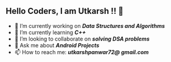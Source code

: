 ## Hello Coders, I am Utkarsh !! 👋



- 🔭 I’m currently working on ***Data Structures and Algorithms***
- 🌱 I’m currently learning ***C++***
- 👯 I’m looking to collaborate on ***solving DSA problems***
- 💬 Ask me about ***Android Projects***
- 📫 How to reach me: ***utkarshpanwar72@ gmail.com***


